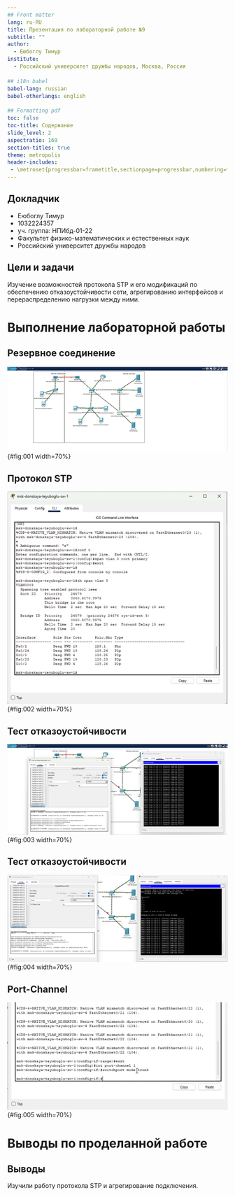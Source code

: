 ```yaml
---
## Front matter
lang: ru-RU
title: Презентация по лабораторной работе №9
subtitle: ""
author:
  - Еюбоглу Тимур
institute:
  - Российский университет дружбы народов, Москва, Россия

## i18n babel
babel-lang: russian
babel-otherlangs: english

## Formatting pdf
toc: false
toc-title: Содержание
slide_level: 2
aspectratio: 169
section-titles: true
theme: metropolis
header-includes:
 - \metroset{progressbar=frametitle,sectionpage=progressbar,numbering=fraction}
---
```



## Докладчик

  * Еюбоглу Тимур
  * 1032224357
  * уч. группа: НПИбд-01-22
  * Факультет физико-математических и естественных наук
  * Российский университет дружбы народов

## Цели и задачи

Изучение возможностей протокола STP и его модификаций по обеспечению отказоустойчивости сети, агрегированию интерфейсов и перераспределению нагрузки между ними.

# Выполнение лабораторной работы

## Резервное соединение
![Схема сети](image/01.png){#fig:001 width=70%}

## Протокол STP

![Просмотр информации](image/02.png){#fig:002 width=70%}

## Тест отказоустойчивости

![Обычное STP](image/03.png){#fig:003 width=70%}

## Тест отказоустойчивости

![Rapid-PVST](image/04.png){#fig:004 width=70%}

## Port-Channel

![Настройка](image/05.png){#fig:005 width=70%}

# Выводы по проделанной работе

## Выводы

Изучили работу протокола STP и агрегирование подключения.


